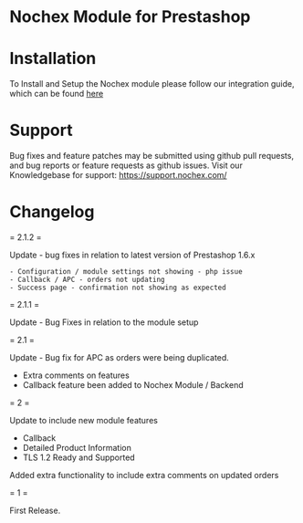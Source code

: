 Nochex Module for Prestashop
============

Installation
============
To Install and Setup the Nochex module please follow our integration guide, which can be found <a href="https://support.nochex.com/kb/faq.php?id=148">here</a>

Support
=====================
Bug fixes and feature patches may be submitted using github pull requests, and bug reports or feature requests as github issues.
Visit our Knowledgebase for support: https://support.nochex.com/ 

Changelog
=====================

= 2.1.2 =

  Update - bug fixes in relation to latest version of Prestashop 1.6.x
  
    - Configuration / module settings not showing - php issue
    - Callback / APC - orders not updating
    - Success page - confirmation not showing as expected

= 2.1.1 =
  
  Update - Bug Fixes in relation to the module setup 
    
= 2.1 =
  
  Update - Bug fix for APC as orders were being duplicated.
  
  - Extra comments on features
  - Callback feature been added to Nochex Module / Backend
  
= 2 =

  Update to include new module features
  
  - Callback
  - Detailed Product Information
  - TLS 1.2 Ready and Supported
  
  Added extra functionality to include extra comments on updated orders

= 1 =
 
 First Release.
